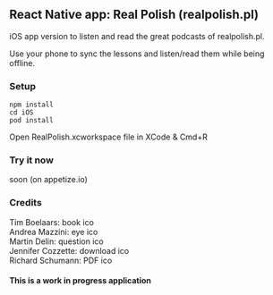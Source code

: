 ## React Native app: Real Polish (realpolish.pl)

iOS app version to listen and read the great podcasts of realpolish.pl.

Use your phone to sync the lessons and listen/read them while being offline.

### Setup

```
npm install
cd iOS
pod install
```
Open RealPolish.xcworkspace file in XCode & Cmd+R

### Try it now

soon (on appetize.io)

### Credits

Tim Boelaars: book ico  
Andrea Mazzini: eye ico  
Martin Delin: question ico  
Jennifer Cozzette: download ico  
Richard Schumann: PDF ico  

#### This is a work in progress application
 